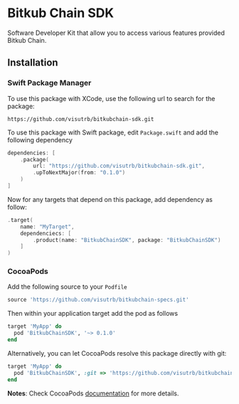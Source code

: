 # Bitkub Chain SDK
Software Developer Kit that allow you to access various features provided Bitkub Chain.

## Installation 

### Swift Package Manager
To use this package with XCode, use the following url to search for the package:

```
https://github.com/visutrb/bitkubchain-sdk.git
```

To use this package with Swift package, edit `Package.swift` and add the following dependency
```swift
dependencies: [
    .package(
        url: "https://github.com/visutrb/bitkubchain-sdk.git", 
        .upToNextMajor(from: "0.1.0")
    )
]
```

Now for any targets that depend on this package, add dependency as follow:
```swift
.target(
    name: "MyTarget",
    dependenciecs: [
        .product(name: "BitkubChainSDK", package: "BitkubChainSDK")
    ]
)
```

### CocoaPods
Add the following source to your `Podfile`
```ruby
source 'https://github.com/visutrb/bitkubchain-specs.git'
```

Then within your application target add the pod as follows
```ruby
target 'MyApp' do 
  pod 'BitkubChainSDK', '~> 0.1.0'
end
```

Alternatively, you can let CocoaPods resolve this package directly with git:
```ruby
target 'MyApp' do
  pod 'BitkubChainSDK', :git => 'https://github.com/visutrb/bitkubchain-sdk-ios', :branch => 'main'
end
```
**Notes**: Check CocoaPods [documentation](https://guides.cocoapods.org/using/the-podfile.html) for more details.